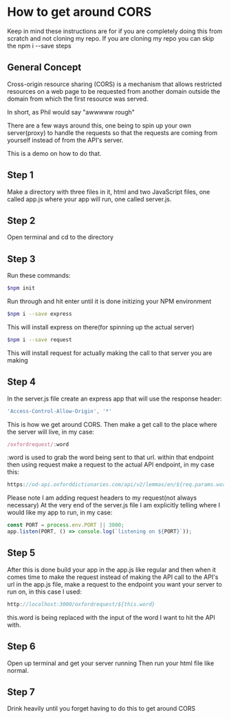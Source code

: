 # How to get around CORS
Keep in mind these instructions are for if you are completely doing this from scratch and not cloning my repo. If you are cloning my repo you can skip the npm i --save steps

## General Concept
Cross-origin resource sharing (CORS) is a mechanism that allows restricted resources on a web page to be requested from another domain outside the domain from which the first resource was served.

In short, as Phil would say "awwwww rough"

There are a few ways around this, one being to spin up your own server(proxy) to handle the requests so that the requests are coming from yourself instead of from the API's server. 

This is a demo on how to do that.

## Step 1
Make a directory with three files in it, html and two JavaScript files, one called app.js where your app will run, one called server.js.

## Step 2
Open terminal and cd to the directory

## Step 3
Run these commands:
```bash 
$npm init
```
Run through and hit enter until it is done initizing your NPM environment
```bash 
$npm i --save express
```
This will install express on there(for spinning up the actual server)
```bash 
$npm i --save request
```
This will install request for actually making the call to that server you are making

## Step 4
In the server.js file create an express app that will use the response header: 
```JavaScript
'Access-Control-Allow-Origin', '*'
```
This is how we get around CORS. 
Then make a get call to the place where the server will live, in my case:
```Javascript
/oxfordrequest/:word
```
:word is used to grab the word being sent to that url.
within that endpoint then using request make a request to the actual API endpoint, in my case this:
```JavaScript
https://od-api.oxforddictionaries.com/api/v2/lemmas/en/${req.params.word}
```
Please note I am adding request headers to my request(not always necessary)
At the very end of the server.js file I am explicitly telling where I would like my app to run, in my case:
```Javascript
const PORT = process.env.PORT || 3000;
app.listen(PORT, () => console.log(`listening on ${PORT}`));
```

## Step 5
After this is done build your app in the app.js like regular and then when it comes time to make the request instead of making the API call to the API's url in the app.js file, make a request to the endpoint you want your server to run on, in this case I used:
```JavaScript
http://localhost:3000/oxfordrequest/${this.word}
```
this.word is being replaced with the input of the word I want to hit the API with. 

## Step 6
Open up terminal and get your server running
Then run your html file like normal.

## Step 7
Drink heavily until you forget having to do this to get around CORS
